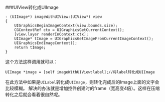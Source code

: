 ###UIView转化成UIImage
	
	- (UIImage*) imageWithUIView:(UIView*) view
	{    
    	UIGraphicsBeginImageContext(view.bounds.size);
    	CGContextRef ctx = UIGraphicsGetCurrentContext();
    	[view.layer renderInContext:ctx];
    	UIImage* tImage = UIGraphicsGetImageFromCurrentImageContext();
    	UIGraphicsEndImageContext();
	    return tImage;
	}
	
这个方法这样调用就可以：
	
	UIImage *image = [self imageWithUIView:label];//将label转化成UIImage
	
	
在此方法中如果是`UILabel`转化成`UIImage`，则转化完成后的Image上面的文字会比较模糊。
解决的办法就是增加控件创建时的frame（宽高变4倍）。这样在压缩转化之后就会看着很自然呢。
